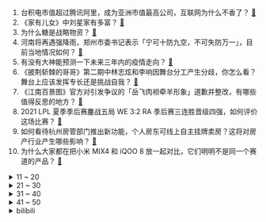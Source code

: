 1. 台积电市值超过腾讯阿里，成为亚洲市值最高公司，互联网为什么不香了？ [:link:](https://www.zhihu.com/question/481131723)
2. 《家有儿女》中刘星家有多富？ [:link:](https://www.zhihu.com/question/280686956)
3. 为什么糖是战略物资？ [:link:](https://www.zhihu.com/question/50053883)
4. 河南将再遇强降雨，郑州市委书记表示「宁可十防九空，不可失防万一」，目前当地情况如何？ [:link:](https://www.zhihu.com/question/480902272)
5. 有没有大神能预测一下未来三年内的疫情走向？ [:link:](https://www.zhihu.com/question/478933195)
6. 《披荆斩棘的哥哥》第二期中林志炫和李响因舞台分工产生分歧，你怎么看？舞台上应该发挥专长还是挑战自我？ [:link:](https://www.zhihu.com/question/481163505)
7. 《江南百景图》官方对引发争议的「岳飞肉袒牵羊形象」道歉并整改，有哪些值得反思的地方？ [:link:](https://www.zhihu.com/question/481247878)
8. 2021 LPL 夏季季后赛鏖战五局 WE 3:2 RA 季后赛三连胜晋级四强，如何评价这场比赛？ [:link:](https://www.zhihu.com/question/481214223)
9. 如何看待杭州房管部门推出新功能，个人房东可线上自主挂牌卖房？这将对房产行业产生哪些影响？ [:link:](https://www.zhihu.com/question/480822915)
10. 为什么大家都在把小米 MIX4 和 iQOO 8 放一起对比，它们明明不是同一个赛道的产品？ [:link:](https://www.zhihu.com/question/480712241)
<details>
<summary>11 ~ 20</summary>

11. 「三孩」生育政策正式入法，国家采取多项措施减轻养育负担，还有哪些信息值得关注？ [:link:](https://www.zhihu.com/question/481108926)
12. 钟南山预计中国年底或可实现群体免疫，科学依据是什么？在此之前还有哪些必要措施？届时能彻底摘口罩吗？ [:link:](https://www.zhihu.com/question/481200144)
13. 马斯克将于 2022 年推出特斯拉机器人 Tesla Bot 原型，你对此有哪些起期待？ [:link:](https://www.zhihu.com/question/481142519)
14. 因为年龄大选择一个不讨厌不喜欢的人结婚会幸福吗？ [:link:](https://www.zhihu.com/question/476761274)
15. 以米哈游现在公布的所有情报来看，米哈游的技术力到底有多高？ [:link:](https://www.zhihu.com/question/472681007)
16. 宁波一女子被外籍男子杀害，被告人涉故意杀人罪被依法提起公诉，将承担哪些法律责任？ [:link:](https://www.zhihu.com/question/481154899)
17. 突然发现自己家里很穷是种怎样的体验？ [:link:](https://www.zhihu.com/question/325864780)
18. 网传恒瑞医药大幅度裁员，真实情况如何？ [:link:](https://www.zhihu.com/question/479573620)
19. MIUI12.5增强版是否真正达到可用水平？BUG还有那么多吗？ [:link:](https://www.zhihu.com/question/480869195)
20. 如何看待男子车祸接孕妻电话，求消防员别出声「她怀着孕呢」？还有哪些成年人为家庭努力生活的「破防」瞬间？ [:link:](https://www.zhihu.com/question/480890763)
</details>
<details>
<summary>21 ~ 30</summary>

21. 塔利班成立「阿富汗伊斯兰酋长国」，国际社会的态度是怎么样的？塔利班做什么才能得到国际社会的认可？ [:link:](https://www.zhihu.com/question/480152992)
22. 为什么很多人都说江浙沪是美食荒漠？ [:link:](https://www.zhihu.com/question/456755817)
23. 联合利华承认梦龙中外用料不同，欧洲用料为浓缩奶，中国则为奶粉加水，两者有哪些差别？ [:link:](https://www.zhihu.com/question/481091385)
24. 有一个特别乖特别听话的女朋友是一种什么体验？ [:link:](https://www.zhihu.com/question/38244646)
25. 《扫黑风暴》第 14~18 集透露了什么新的线索？ [:link:](https://www.zhihu.com/question/481048120)
26. 广州法拉利女车主追尾前车后恐吓前车车主，这种行为违反了哪些法律，需要承担哪些责任？ [:link:](https://www.zhihu.com/question/481030758)
27. 男朋友比较自律，送男友什么礼物？ [:link:](https://www.zhihu.com/question/56318740)
28. 如何评价一男子因房子没有门牌号，花 20 万装修了别人家房子？你还遇到或听说过哪些「装修乌龙事件」？ [:link:](https://www.zhihu.com/question/478369888)
29. 霍尊好友发声称霍尊曾与其哭诉分手，评价霍尊「心眼好、情商高、生活上也很自律」，你相信他的评价吗？ [:link:](https://www.zhihu.com/question/481150245)
30. 如何评价大连东软信息学院对新生购买笔记本电脑的配置建议？是否有参考价值？ [:link:](https://www.zhihu.com/question/481021993)
</details>
<details>
<summary>31 ~ 40</summary>

31. 如何看待游戏《保卫萝卜》官方称「在塔防抽卡，你在搞笑吗」？ [:link:](https://www.zhihu.com/question/480111004)
32. 如何看待「人类高质量男性」粉丝群月收费 2 万 5 提供金融咨询？靠谱吗？这样的金融咨询合规吗？ [:link:](https://www.zhihu.com/question/480984317)
33. 网传「老板禁止员工热饭」，公司员工否认称，微波炉还在，截图以偏概全，事情的真相到底如何？ [:link:](https://www.zhihu.com/question/480938046)
34. 止步季后赛六强，RNG 还能进 S11 世界赛吗？ [:link:](https://www.zhihu.com/question/481053756)
35. 为什么孙悟空大闹天宫后明显是败了，保唐僧后，跟天庭的人碰到，大家还大圣大圣的叫他？ [:link:](https://www.zhihu.com/question/356018121)
36. 孩子高三了，父亲的病逝让他难以接受，老师说每天在学校都无精打采，什么都提不起兴趣。该怎么来开导他？ [:link:](https://www.zhihu.com/question/478793873)
37. 8 月 20 日岳父杀害女婿一家三口案再审开庭，此前一审死刑，二审改判死缓，还有哪些值得关注的信息？ [:link:](https://www.zhihu.com/question/481086692)
38. 8 月 20 日的《原神》2.1 版本前瞻特别节目全球直播，有哪些值得关注的消息？ [:link:](https://www.zhihu.com/question/481234357)
39. 陈岚在直播间里评价霍尊称「霍尊是单纯的大男孩，就是因为太心软了」，这个评价客观吗？ [:link:](https://www.zhihu.com/question/480950001)
40. 《心动的信号 4》带给你哪些情感上的感悟？ [:link:](https://www.zhihu.com/question/479516167)
</details>
<details>
<summary>41 ~ 50</summary>

41. 如何评价《心动的信号》第四季第九期（下）？ [:link:](https://www.zhihu.com/question/480968441)
42. 考研老是不想学习怎么办？ [:link:](https://www.zhihu.com/question/468176197)
43. 家里装修房子，有什么「经济实用」的注意事项和建议？ [:link:](https://www.zhihu.com/question/430085434)
44. 如何看待《王者荣耀》计划推出英雄专属装备？会对平衡性和游戏体验产生哪些影响？ [:link:](https://www.zhihu.com/question/480725650)
45. 人口计生法完成修改，法律保障实施三孩生育政策及配套支持措施，还有哪些信息值得关注？ [:link:](https://www.zhihu.com/question/481110949)
46. 如何评价 8 月 20 日特斯拉举办的 AI day？活动有哪些亮点和重点产品发布？ [:link:](https://www.zhihu.com/question/481132976)
47. 你的暗恋最后有结果吗? [:link:](https://www.zhihu.com/question/477524748)
48. 社保中断一个月有什么影响吗？ [:link:](https://www.zhihu.com/question/304891093)
49. 你的家乡有哪些你「吃不起」的美食？ [:link:](https://www.zhihu.com/question/480324573)
50. 如果你穿越成了病娇反派的白月光怎么办? [:link:](https://www.zhihu.com/question/407609343)
</details><details>
<summary>bilibili</summary>

1. 《黑神话：悟空》12分钟UE5实机测试集锦 [:link:](//www.bilibili.com/video/BV1y64y1q757)
2. 【才浅手工】花费4个月25万元探寻三星堆金杖制作工艺之谜 [:link:](//www.bilibili.com/video/BV1Nf4y1G7ZS)
3. 帝皇铠甲！我三个月的心血！ [:link:](//www.bilibili.com/video/BV1Fy4y157SH)
4. 1920-2020 百年变迁，我眼中的中国女性真实之美。 [:link:](//www.bilibili.com/video/BV1Uf4y137yN)
5. 不是吧不是吧，别人发都火了，我自己发还能火吗？ [:link:](//www.bilibili.com/video/BV1AL411b7Hk)
6. 一级致癌物的广告，竟然上了知名街舞综艺，求求槟榔厂商们，别再迫害年轻人了【洞察社会系列46】 [:link:](//www.bilibili.com/video/BV1e64y1q7FU)
7. 油 腻 修 仙 [:link:](//www.bilibili.com/video/BV1VQ4y1m772)
8. “我挺粘人的” [:link:](//www.bilibili.com/video/BV1fb4y1U7CR)
9. 我怀念的 [:link:](//www.bilibili.com/video/BV1cq4y1D77P)
10. 把粉丝初中写的小说拍成视频，蚌埠住了哈哈哈哈哈哈 [:link:](//www.bilibili.com/video/BV1oh411i75H)
<details>
<summary>11 ~ 20</summary>

11. 【明日方舟】“多索雷斯”剿灭DH-MO-1平民单核攻略！阵容平民+单精2+语音详解的愉悦攻略！《明日方舟》|魔法Zc目录 [:link:](//www.bilibili.com/video/BV193411q7FK)
12. 芝 士 牛 排，此 刻 尽 丝 滑【乐高定格动画】 [:link:](//www.bilibili.com/video/BV1uA411A7oH)
13. 希望本视频能让你们更好的保护自己 提前预案 [:link:](//www.bilibili.com/video/BV1eU4y1E7Ns)
14. 简单的生日餐，泡面配鸡蛋，一瓶黄桃罐头，知足了 [:link:](//www.bilibili.com/video/BV1Dy4y1V794)
15. 《原神》2.1版本PV：「韶光抚月，天下人间」 [:link:](//www.bilibili.com/video/BV1XQ4y1y7Wk)
16. 打破次元壁！蜡笔小新家的爆款拉面 现实中真的会好吃吗？？ [:link:](//www.bilibili.com/video/BV13L4y1v7XT)
17. 【时代少年团】《朱雀》练习室版 [:link:](//www.bilibili.com/video/BV1WM4y1L7sV)
18. 【医学博士】毒品是怎样毁掉一个人的？｜新型毒品藏在你身边！ [:link:](//www.bilibili.com/video/BV16q4y1S7E8)
19. 女主演了两集发现自己是群演【阅片无数Ⅱ 15】 [:link:](//www.bilibili.com/video/BV1h64y1q7zo)
20. 【觉醒年代|说书人】前方高能预警！！ [:link:](//www.bilibili.com/video/BV1cM4y1L7Ja)
</details>
<details>
<summary>21 ~ 30</summary>

21. 《明日方舟》危机合约新赛季「蛮鳞行动」宣传PV [:link:](//www.bilibili.com/video/BV1HA411A7q7)
22. 看得人发抖，这剧太敢拍了！国产罪案剧《扫黑风暴》第一期 [:link:](//www.bilibili.com/video/BV1D3411q7qp)
23. 用1000个bug来还原植物大战僵尸!居然运行起来了 [:link:](//www.bilibili.com/video/BV1KU4y1E7vp)
24. 12年前的诺基亚告诉你，什么叫《方向错了》 [:link:](//www.bilibili.com/video/BV11q4y1S7WV)
25. 当所有玩家的移动跳跃「完全同步」!! [:link:](//www.bilibili.com/video/BV1E44y1k7sH)
26. 天妒英才，他的名字你没有听过，但他的字你一定见过。 [:link:](//www.bilibili.com/video/BV17M4y1V7Qj)
27. 设置QQ动态头像最简单的方法 [:link:](//www.bilibili.com/video/BV1vM4y1L7Af)
28. 谁制定了美国劫匪的行业标准？【硬核狠人06】 [:link:](//www.bilibili.com/video/BV1iU4y1E7cV)
29. 千万播放的视频到底多难做？偷袭雀巢工作室，拿来吧你！ [:link:](//www.bilibili.com/video/BV1pg41157VQ)
30. 一口气看完，火影忍者1-720集！10亿人的青春 [:link:](//www.bilibili.com/video/BV1dh411i7kK)
</details>
<details>
<summary>31 ~ 40</summary>

31. 自 杀 式 无 人 机 【滑翔机快乐阴人流#2】 [:link:](//www.bilibili.com/video/BV19h411i7QK)
32. 全国各地都有啥样的口音？ [:link:](//www.bilibili.com/video/BV1xv411N7pQ)
33. 《 正 道 的 光 》 [:link:](//www.bilibili.com/video/BV1tg41157Lm)
34. ⚡人类高质量罪犯⚡ [:link:](//www.bilibili.com/video/BV1i44y1k7LY)
35. 白 宫 总 统 蛋 糕 【7层巧克力蛋糕】 [:link:](//www.bilibili.com/video/BV1GA411A7CC)
36. 【梦泪求婚纪】生日这天，她答应嫁给我了 [:link:](//www.bilibili.com/video/BV1564y1e7CS)
37. 假如周杰伦今年刚刚出道 [:link:](//www.bilibili.com/video/BV1344y1k7gi)
38. 比绝望周末更绝望的是？ [:link:](//www.bilibili.com/video/BV1QU4y1E7nE)
39. "原来真的会有一个爸爸因为自己对女儿生气自责到哭啊。" | 李承铉 [:link:](//www.bilibili.com/video/BV1bh411i7XP)
40. 《青莲兰陵》这才是把进厂时机把握极致的兰陵王！！！ [:link:](//www.bilibili.com/video/BV1oq4y1S7jx)
</details>
<details>
<summary>41 ~ 50</summary>

41. 高中练习册测评？OMG！别买它！【学过石油的语文老师】 [:link:](//www.bilibili.com/video/BV1Q64y1i7yx)
42. ⚡我晒干了沉默⚡最骚版本 [:link:](//www.bilibili.com/video/BV1JA411A7sb)
43. “打人都没力气，还说是黑社会？”【国产反派/高燃手书】 [:link:](//www.bilibili.com/video/BV1Hv411N7Sv)
44. 这一次！我带上强力的帮手来打这个BOSS了！ [:link:](//www.bilibili.com/video/BV1bU4y1E7QY)
45. 【4K60FPS】陈慧娴《千千阙歌》最强音质版本！粤语史诗级神曲！ [:link:](//www.bilibili.com/video/BV1EP4y1s7K3)
46. 深扒张哲瀚越扒越恐怖！狂热粉伤心洗白：我家哥哥是爱国青年！ [:link:](//www.bilibili.com/video/BV1qP4y1s7r3)
47. 【金坷垃】⚡stay⚡ [:link:](//www.bilibili.com/video/BV1Qf4y137x5)
48. 泰拉瑞亚 萌新生存 1 [:link:](//www.bilibili.com/video/BV1HM4y1L7FC)
49. 【特别篇】黑 学 家 快 报 第一期 [:link:](//www.bilibili.com/video/BV1WM4y1L7aw)
50. 夜跑被一个人跟踪，大老爷们也有点发麻 [:link:](//www.bilibili.com/video/BV1U64y1q7SG)
</details>
<details>
<summary>51 ~ 60</summary>

51. 98元整锅新疆大盘鸡！还免费送菜送面！飞4000公里太值了！ [:link:](//www.bilibili.com/video/BV1wq4y1M7y2)
52. 不 要 笑 挑 战 ssssssss级 [:link:](//www.bilibili.com/video/BV1dy4y1V7ZD)
53. 《撤》 [:link:](//www.bilibili.com/video/BV1KL411b7yw)
54. 笑点低是吵不了架的 [:link:](//www.bilibili.com/video/BV15h411i7Cz)
55. 【特效向】刘华强vs卖瓜老板 [:link:](//www.bilibili.com/video/BV1J64y1e7jb)
56. 每日一遍，必出雷神！ [:link:](//www.bilibili.com/video/BV1t64y1e7Ne)
57. 谁是狗？ [:link:](//www.bilibili.com/video/BV17U4y1E7Bf)
58. 当你受到伤害，背包物品数量就会减半！ [:link:](//www.bilibili.com/video/BV1HU4y1E7GY)
59. 我们耗时3周给地球海底建模制作视频，告诉你抽干海水海底的样子，这是一个比NASA更好看的版本 [:link:](//www.bilibili.com/video/BV1wL4y1v754)
60. 我被三年室友骗进传销了，好多20岁大学生，还有异性陪玩？ [:link:](//www.bilibili.com/video/BV1QU4y1E7tQ)
</details>
<details>
<summary>61 ~ 70</summary>

61. 【我 的 永 远 的 憨 批 朋 友】 [:link:](//www.bilibili.com/video/BV1P44y1y7Sf)
62. 黑丝就算了兄弟！ [:link:](//www.bilibili.com/video/BV1th411i7NQ)
63. 当年偷偷在微机课上玩过的游戏，居然还有这么多惊喜！ [:link:](//www.bilibili.com/video/BV1Dv411P7Fc)
64. “来吧来吧巨浪，来吧来吧风暴，我们已经准备好！” [:link:](//www.bilibili.com/video/BV1AL411J7sS)
65. 纯净天籁之音！治愈童声演绎超动听《Diamonds》，油管7亿次播放儿童合唱团One Voice来了~ [:link:](//www.bilibili.com/video/BV1WM4y1L7uf)
66. 太恶心了！段誉见着王语嫣居然失禁了？新《天龙八部》不喷不行！ [:link:](//www.bilibili.com/video/BV1hq4y1M7xy)
67. 🍉玫瑰瓜的葬礼🍉 [:link:](//www.bilibili.com/video/BV1VQ4y1m7wm)
68. 时代少年团宋亚轩刘耀文合唱《世界上的另一个我》【夏日少年派】 [:link:](//www.bilibili.com/video/BV1jU4y1E77T)
69. 台上一分钟，台下十年功。 [:link:](//www.bilibili.com/video/BV1AP4y1s7if)
70. 【半佛】相亲的魔幻与现实。 [:link:](//www.bilibili.com/video/BV1Lv411N7PK)
</details>
<details>
<summary>71 ~ 80</summary>

71. 由于生存条件太过残酷！导致在国外疯传的游戏 [:link:](//www.bilibili.com/video/BV1Ub4y1U7Du)
72. 停更1年，我终于从“猝死”的阴影中走出来了！ [:link:](//www.bilibili.com/video/BV1pQ4y1m7rj)
73. 医生：放心这就是镇定剂 [:link:](//www.bilibili.com/video/BV1sg41157sA)
74. 华农兄弟：粉丝来我们这玩，带他去摘葡萄，钓鱼，捡田螺，摘板栗 [:link:](//www.bilibili.com/video/BV1YP4y1s7jf)
75. 《B 站 各 等 级 用 户 现 状  ②》 [:link:](//www.bilibili.com/video/BV1bM4y1L7Rw)
76. 猫和老鼠，诚不欺我 [:link:](//www.bilibili.com/video/BV17P4y1s7na)
77. 靠谱盘点130:离大谱！微笑狙击管泽元做法现场，S10四支队伍无缘世界赛，阿水:寄！ [:link:](//www.bilibili.com/video/BV1qA411A7FF)
78. 克苏鲁入侵漫威第四阶段！那些强到离谱的漫威克苏鲁邪神！ [:link:](//www.bilibili.com/video/BV1Lq4y1D7oH)
79. 屁 事 贼 多 [:link:](//www.bilibili.com/video/BV11h411i7Zv)
80. 杀疯了！刘宇、刘些宁一起跳Somi - Dumb Dumb [:link:](//www.bilibili.com/video/BV1Jb4y1S7qg)
</details>
<details>
<summary>81 ~ 90</summary>

81. 开渔了！渔民争先恐后送来海鲜，漠叔婉言拒绝 [:link:](//www.bilibili.com/video/BV1Bo4y1U7kU)
82. 二次元无了！日本人耻辱柱+1，深扒开幕式背后内幕！ [:link:](//www.bilibili.com/video/BV1DU4y1E7ip)
83. 雷神眼狩令的真正目的？雷神不用洗白，她本来就很白！剧情推想~ [:link:](//www.bilibili.com/video/BV193411q7rU)
84. 全球唯一米其林 鸡蛋冰淇淋 复刻出来是什么味道 [:link:](//www.bilibili.com/video/BV1mf4y137TP)
85. 差不多得了，互联网掘墓人，滥用挖坟清算可不是正义 [:link:](//www.bilibili.com/video/BV1gf4y1G7F3)
86. 人类高质量玩具！我蚌埠住了，哈哈哈哈哈哈 [:link:](//www.bilibili.com/video/BV1jL4y1e7Uz)
87. 高位截瘫轮椅情侣的日常之“按摩篇” [:link:](//www.bilibili.com/video/BV1844y1k7ci)
88. 辞职后三个月，我做了【飞夺泸定桥】的场景模型 [:link:](//www.bilibili.com/video/BV1W341167ik)
89. 酷到雷军都认不出！30天爆改小米铁蛋！【RAY】 [:link:](//www.bilibili.com/video/BV1J44y1k7Gs)
90. 【白敬亭】亲朋好友“不加糖”的Re-reaction！（上） [:link:](//www.bilibili.com/video/BV1Tf4y1G7gf)
</details>
<details>
<summary>91 ~ 100</summary>

91. 《偷偷盖了个树屋2.0》 [:link:](//www.bilibili.com/video/BV11g41157cu)
92. “帮我查一下，东风快递能送到这个地方吗？” [:link:](//www.bilibili.com/video/BV1Vq4y1D76V)
93. 女孩子别随便夜跑，路边摊太危险，纯纯的诱惑！美食探店 [:link:](//www.bilibili.com/video/BV1Sy4y1V7gK)
94. 消失大半年只为这一件事！！！ [:link:](//www.bilibili.com/video/BV1p64y1e7EQ)
95. 【罗翔】张三化身张美美诈骗程序员，当心网络世界的“暗雷” [:link:](//www.bilibili.com/video/BV1p64y1e79P)
96. 【含吻戏｜工藤新一x华妃】“今年的枫叶好像不够红啊” [:link:](//www.bilibili.com/video/BV1Yh411i7ZA)
97. 一个月真能赚4万？up主找到了卖凉皮的双胞胎哥哥！ [:link:](//www.bilibili.com/video/BV1VQ4y1m7m8)
98. 人类高质量义子 [:link:](//www.bilibili.com/video/BV1jq4y1M7f2)
99. 当你可以制作「巨型工作台」!! [:link:](//www.bilibili.com/video/BV173411679j)
100. 《是一只鱼》原来这才是国服对抗路啊 [:link:](//www.bilibili.com/video/BV1qA411A78g)
</details></details>